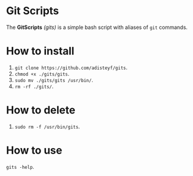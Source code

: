 # Git Scripts
The **GitScripts** *(gits)* is a simple bash script with aliases of `git` commands.

# How to install
1. `git clone https://github.com/adisteyf/gits`.
2. `chmod +x ./gits/gits`.
3. `sudo mv ./gits/gits /usr/bin/`.
4. `rm -rf ./gits/`.

# How to delete
1. `sudo rm -f /usr/bin/gits`.

# How to use
`gits -help`.
